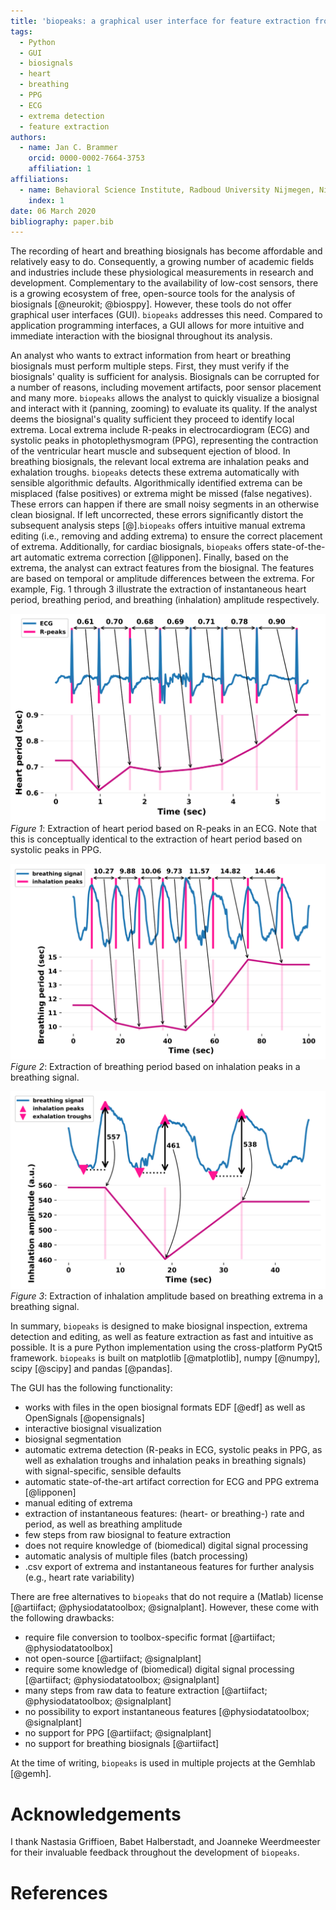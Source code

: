 ```yaml
---
title: 'biopeaks: a graphical user interface for feature extraction from heart- and breathing biosignals'
tags:
  - Python
  - GUI
  - biosignals
  - heart
  - breathing
  - PPG
  - ECG
  - extrema detection
  - feature extraction
authors:
  - name: Jan C. Brammer
    orcid: 0000-0002-7664-3753
    affiliation: 1
affiliations:
  - name: Behavioral Science Institute, Radboud University Nijmegen, Nijmegen, The Netherlands
    index: 1
date: 06 March 2020
bibliography: paper.bib
---
```


The recording of heart and breathing biosignals has become affordable and relatively easy to do.
Consequently, a growing number of academic fields and industries include these physiological measurements
in research and development. Complementary to the availability of low-cost sensors, there is a growing
ecosystem of free, open-source tools for the analysis of biosignals [@neurokit; @biosppy].
However, these tools do not offer graphical user interfaces (GUI). `biopeaks` addresses this need.
Compared to application programming interfaces, a GUI allows for more intuitive and immediate interaction
with the biosignal throughout its analysis.

An analyst who wants to extract information from heart or breathing biosignals must perform multiple steps.
First, they must verify if the biosignals' quality is sufficient for analysis. Biosignals can be corrupted
for a number of reasons, including movement artifacts, poor sensor placement and many more. `biopeaks` allows
the analyst to quickly visualize a biosignal and interact with it (panning, zooming) to evaluate its quality.
If the analyst deems the biosignal's quality sufficient they proceed to identify local extrema.
Local extrema include R-peaks in electrocardiogram (ECG) and systolic peaks in photoplethysmogram (PPG), representing
the contraction of the ventricular heart muscle and subsequent ejection of blood. In breathing biosignals,
the relevant local extrema are inhalation peaks and exhalation troughs.
`biopeaks` detects these extrema automatically with sensible algorithmic defaults. Algorithmically identified
extrema can be misplaced (false positives) or extrema might be missed (false negatives). These
errors can happen if there are small noisy segments in an otherwise clean biosignal. If left uncorrected, these
errors significantly distort the subsequent analysis steps [@].`biopeaks` offers intuitive manual extrema editing
(i.e., removing and adding extrema) to ensure the correct placement of extrema. Additionally, for cardiac biosignals,
`biopeaks` offers state-of-the-art automatic extrema correction [@lipponen]. Finally, based on the extrema, the analyst
can extract features from the biosignal. The features are based on temporal or amplitude differences between the extrema.
For example, Fig. 1 through 3 illustrate the extraction of instantaneous heart period, breathing period, and breathing
(inhalation) amplitude respectively.

![figure1](fig_heartperiod.svg)
*Figure 1*: Extraction of heart period based on R-peaks in an ECG. Note that this is conceptually identical to the extraction
of heart period based on systolic peaks in PPG.

![figure2](fig_breathingperiod.svg)
*Figure 2*: Extraction of breathing period based on inhalation peaks in a breathing signal.

![figure3](fig_breathingamplitude.svg)
*Figure 3*: Extraction of inhalation amplitude based on breathing extrema in a breathing signal.

In summary, `biopeaks` is designed to make biosignal inspection, extrema detection and editing, as well as feature
extraction as fast and intuitive as possible. It is a pure Python implementation using the cross-platform
PyQt5 framework. `biopeaks` is built on matplotlib [@matplotlib], numpy [@numpy], scipy [@scipy] and pandas [@pandas].

The GUI has the following functionality:
+ works with files in the open biosignal formats EDF [@edf] as well as OpenSignals [@opensignals]
+ interactive biosignal visualization
+ biosignal segmentation
+ automatic extrema detection (R-peaks in ECG, systolic peaks in PPG, as well as exhalation troughs and inhalation peaks in breathing signals)
with signal-specific, sensible defaults
+ automatic state-of-the-art artifact correction for ECG and PPG extrema [@lipponen]
+ manual editing of extrema
+ extraction of instantaneous features: (heart- or breathing-) rate and period, as well as breathing amplitude
+ few steps from raw biosignal to feature extraction
+ does not require knowledge of (biomedical) digital signal processing
+ automatic analysis of multiple files (batch processing)
+ .csv export of extrema and instantaneous features for further analysis (e.g., heart rate variability)

There are free alternatives to `biopeaks` that do not require a (Matlab) license [@artiifact; @physiodatatoolbox; @signalplant].
However, these come with the following drawbacks:

+ require file conversion to toolbox-specific format [@artiifact; @physiodatatoolbox]
+ not open-source [@artiifact; @signalplant]
+ require some knowledge of (biomedical) digital signal processing [@artiifact; @physiodatatoolbox; @signalplant]
+ many steps from raw data to feature extraction [@artiifact; @physiodatatoolbox; @signalplant]
+ no possibility to export instantaneous features [@physiodatatoolbox; @signalplant]
+ no support for PPG [@artiifact; @signalplant]
+ no support for breathing biosignals [@artiifact]

At the time of writing, `biopeaks` is used in multiple projects at the Gemhlab [@gemh].


# Acknowledgements
I thank Nastasia Griffioen, Babet Halberstadt, and Joanneke Weerdmeester for their invaluable feedback throughout
the development of `biopeaks`. 


# References